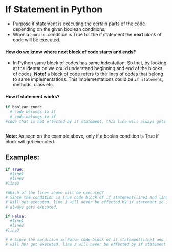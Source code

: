 # If Statement in Python 
- Purpose if statement is executing the certain parts of the code
depending on the given boolean conditions.
- When a `boolean` condition is True for the if statement the **next** block of code will be executed.

#### How do we know where next block of code starts and ends?
- In Python same block of codes has same indentation. So that, by 
looking at the identation we could understand beginning and end of the blocks of codes.
**Note!** a block of code refers to the lines of codes that belong to 
same implementations. This implementations could be `if statement`, methods, class etc.

#### How if statement works?
```py
if boolean_cond:
  # code belongs to if
  # code belongs to if   
#code that is not effected by if statement, this line will always gets executed regardless of the if statement's condition.   
  
```
**Note:** As seen on the example above, only if a boolan condition is True 
if block will get executed.

## Examples:
```py
if True:
  #line1
  #line2
#line3

#Which of the lines above will be executed? 
# Since the condition is True code block of if statement(line1 and line2),
# will get executed. line 3 will never be effected by if statement so it will 
# always gets executed. 
```

```py
if False:
  #line1
  #line2
#line3

# # Since the condition is False code block of if statement(line1 and line2),
# will NOT get executed. line 3 will never be effected by if statement so it will always gets executed. 
```